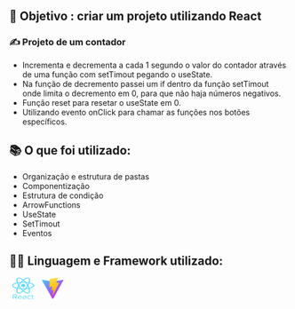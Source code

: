 ## 📌 Objetivo : criar um projeto utilizando React
### ✍ Projeto de um contador
- Incrementa e decrementa a cada 1 segundo  o valor do contador através  de uma função com setTimout pegando o useState. 
- Na função de decremento passei um if dentro da função setTimout onde limita o decremento em 0, para que não haja números negativos.
- Função reset para resetar o useState em 0.
- Utilizando evento onClick para chamar as funções nos botões específicos.
   
## 📚 O que foi utilizado:
- Organização e estrutura de pastas
- Componentização
- Estrutura de condição
- ArrowFunctions
- UseState
- SetTimout
- Eventos

## 👨‍💻 Linguagem  e Framework utilizado:
<div>
  <img src="https://github.com/devicons/devicon/blob/master/icons/react/react-original-wordmark.svg" title="React" alt="React" width="50" height="40"/>&nbsp;
  <img src="https://github.com/devicons/devicon/blob/master/icons/vitejs/vitejs-original.svg" title="Vitejs" alt="Vitejs" width="40" height="40"/>&nbsp;
</div>
